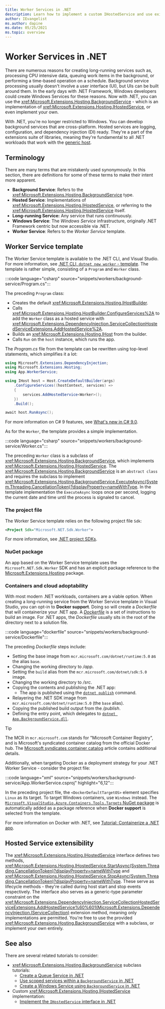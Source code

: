 ```yaml
---
title: Worker Services in .NET
description: Learn how to implement a custom IHostedService and use existing implementations with .NET.
author: IEvangelist
ms.author: dapine
ms.date: 05/25/2021
ms.topic: overview
---
```


# Worker Services in .NET

There are numerous reasons for creating long-running services such as, processing CPU intensive data, queuing work items in the background, or performing a time-based operation on a schedule. Background service processing usually doesn't involve a user interface (UI), but UIs can be built around them. In the early days with .NET Framework, Windows developers could create Windows Services for these reasons. Now with .NET, you can use the <xref:Microsoft.Extensions.Hosting.BackgroundService> - which is an implementation of <xref:Microsoft.Extensions.Hosting.IHostedService>, or even implement your own.

With .NET, you're no longer restricted to Windows. You can develop background services that are cross-platform. Hosted services are logging, configuration, and dependency injection (DI) ready. They're a part of the extensions suite of libraries, meaning they're fundamental to all .NET workloads that work with the [generic host](generic-host.md).

## Terminology

There are many terms that are mistakenly used synonymously. In this section, there are definitions for some of these terms to make their intent more apparent.

- **Background Service**: Refers to the <xref:Microsoft.Extensions.Hosting.BackgroundService> type.
- **Hosted Service**: Implementations of <xref:Microsoft.Extensions.Hosting.IHostedService>, or referring to the <xref:Microsoft.Extensions.Hosting.IHostedService> itself.
- **Long-running Service:** Any service that runs continuously.
- **Windows Service**: The *Windows Service* infrastructure, originally .NET Framework centric but now accessible via .NET.
- **Worker Service**: Refers to the *Worker Service* template.

## Worker Service template

The Worker Service template is available to the .NET CLI, and Visual Studio. For more information, see [.NET CLI, `dotnet new worker` - template](/dotnet/core/tools/dotnet-new#web-others). The template is rather simple, consisting of a `Program` and `Worker` class.

:::code language="csharp" source="snippets/workers/background-service/Program.cs":::

The preceding `Program` class:

- Creates the default <xref:Microsoft.Extensions.Hosting.IHostBuilder>.
- Calls <xref:Microsoft.Extensions.Hosting.HostBuilder.ConfigureServices%2A> to add the `Worker` class as a hosted service with <xref:Microsoft.Extensions.DependencyInjection.ServiceCollectionHostedServiceExtensions.AddHostedService%2A>.
- Builds an <xref:Microsoft.Extensions.Hosting.IHost> from the builder.
- Calls `Run` on the `host` instance, which runs the app.

The *Program.cs* file from the template can be rewritten using top-level statements, which simplifies it a lot:

```csharp
using Microsoft.Extensions.DependencyInjection;
using Microsoft.Extensions.Hosting;
using App.WorkerService;

using IHost host = Host.CreateDefaultBuilder(args)
    .ConfigureServices((hostContext, services) =>
    {
        services.AddHostedService<Worker>();
    })
    .Build();

await host.RunAsync();
```

For more information on C# 9 features, see [What's new in C# 9.0](../../csharp/whats-new/csharp-9.md).

As for the `Worker`, the template provides a simple implementation.

:::code language="csharp" source="snippets/workers/background-service/Worker.cs":::

The preceding `Worker` class is a subclass of <xref:Microsoft.Extensions.Hosting.BackgroundService>, which implements <xref:Microsoft.Extensions.Hosting.IHostedService>. The <xref:Microsoft.Extensions.Hosting.BackgroundService> is an `abstract class` and requires the subclass to implement <xref:Microsoft.Extensions.Hosting.BackgroundService.ExecuteAsync(System.Threading.CancellationToken)?displayProperty=nameWithType>. In the template implementation the `ExecuteAsync` loops once per second, logging the current date and time until the process is signaled to cancel.

### The project file

The Worker Service template relies on the following project file `Sdk`:

```xml
<Project Sdk="Microsoft.NET.Sdk.Worker">
```

For more information, see [.NET project SDKs](../project-sdk/overview.md).

### NuGet package

An app based on the Worker Service template uses the `Microsoft.NET.Sdk.Worker` SDK and has an explicit package reference to the [Microsoft.Extensions.Hosting](https://www.nuget.org/packages/Microsoft.Extensions.Hosting) package.

### Containers and cloud adoptability

With most modern .NET workloads, containers are a viable option. When creating a long-running service from the Worker Service template in Visual Studio, you can opt-in to **Docker support**. Doing so will create a *Dockerfile* that will containerize your .NET app. A [*Dockerfile*](https://docs.docker.com/engine/reference/builder) is a set of instructions to build an image. For .NET apps, the *Dockerfile* usually sits in the root of the directory next to a solution file.

:::code language="dockerfile" source="snippets/workers/background-service/Dockerfile":::

The preceding *Dockerfile* steps include:

- Setting the base image from `mcr.microsoft.com/dotnet/runtime:5.0` as the alias `base`.
- Changing the working directory to */app*.
- Setting the `build` alias from the `mcr.microsoft.com/dotnet/sdk:5.0` image.
- Changing the working directory to */src*.
- Copying the contents and publishing the .NET app:
  - The app is published using the [`dotnet publish`](../tools/dotnet-publish.md) command.
- Relayering the .NET SDK image from `mcr.microsoft.com/dotnet/runtime:5.0` (the `base` alias).
- Copying the published build output from the */publish*.
- Defining the entry point, which delegates to [`dotnet App.BackgroundService.dll`](../tools/dotnet.md).

> [!TIP]
> The MCR in `mcr.microsoft.com` stands for "Microsoft Container Registry", and is Microsoft's syndicated container catalog from the official Docker hub. The [Microsoft syndicates container catalog](https://azure.microsoft.com/blog/microsoft-syndicates-container-catalog) article contains additional details.

Additionally, when targeting Docker as a deployment strategy for your .NET Worker Service - consider the project file:

:::code language="xml" source="snippets/workers/background-service/App.WorkerService.csproj" highlight="6,12":::

In the preceding project file, the `<DockerDefaultTargetOS>` element specifies `Linux` as its target. To target Windows containers, use `Windows` instead. The [`Microsoft.VisualStudio.Azure.Containers.Tools.Targets` NuGet package](https://www.nuget.org/packages/Microsoft.VisualStudio.Azure.Containers.Tools.Targets) is automatically added as a package reference when **Docker support** is selected from the template.

For more information on Docker with .NET, see [Tutorial: Containerize a .NET app](../docker/build-container.md).

## Hosted Service extensibility

The <xref:Microsoft.Extensions.Hosting.IHostedService> interface defines two methods, <xref:Microsoft.Extensions.Hosting.IHostedService.StartAsync(System.Threading.CancellationToken)?displayProperty=nameWithType> and <xref:Microsoft.Extensions.Hosting.IHostedService.StopAsync(System.Threading.CancellationToken)?displayProperty=nameWithType>. These serve as lifecycle methods - they're called during host start and stop events respectively. The interface also serves as a generic-type parameter constraint on the <xref:Microsoft.Extensions.DependencyInjection.ServiceCollectionHostedServiceExtensions.AddHostedService%60%601(Microsoft.Extensions.DependencyInjection.IServiceCollection)> extension method, meaning only implementations are permitted. You're free to use the provided <xref:Microsoft.Extensions.Hosting.BackgroundService> with a subclass, or implement your own entirely.

## See also

There are several related tutorials to consider:

- <xref:Microsoft.Extensions.Hosting.BackgroundService> subclass tutorials:
  - [Create a Queue Service in .NET](queue-service.md)
  - [Use scoped services within a `BackgroundService` in .NET](scoped-service.md)
  - [Create a Windows Service using `BackgroundService` in .NET](windows-service.md)
- Custom <xref:Microsoft.Extensions.Hosting.IHostedService> implementation:
  - [Implement the `IHostedService` interface in .NET](timer-service.md)
